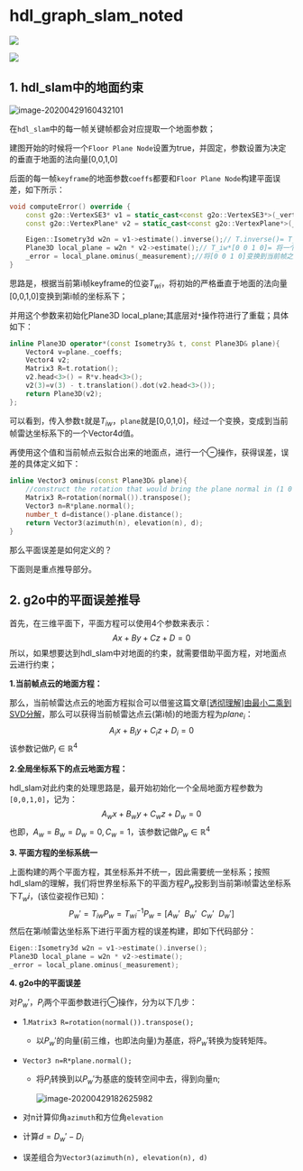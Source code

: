 # hdl_graph_slam_noted

![](http://39.107.30.202:8080/s/R4KdjCib8RmPdrw/preview)

![](http://39.107.30.202:8080/s/9pzPNkJa63GotyW/preview)

## 1. hdl_slam中的地面约束

![image-20200429160432101](/home/alex/SynologyDrive/self/markdown/A日常计划/代码阅读/hdl_slam.assets/image-20200429160432101.png)

在`hdl_slam`中的每一帧关键帧都会对应提取一个地面参数；

建图开始的时候将一个`Floor Plane Node`设置为true，并固定，参数设置为决定的垂直于地面的法向量[0,0,1,0]

后面的每一帧`keyframe`的地面参数`coeffs`都要和`Floor Plane Node`构建平面误差，如下所示：

```C++
void computeError() override {
    const g2o::VertexSE3* v1 = static_cast<const g2o::VertexSE3*>(_vertices[0]); //T:[R,t]
    const g2o::VertexPlane* v2 = static_cast<const g2o::VertexPlane*>(_vertices[1]); //[0,0,1,0]

    Eigen::Isometry3d w2n = v1->estimate().inverse();// T.inverse()= T_iw;i是当前帧，w是世界坐标系
    Plane3D local_plane = w2n * v2->estimate();// T_iw*[0 0 1 0]= 将一个绝对的垂直于Z的法向量，投影到当前帧；
    _error = local_plane.ominus(_measurement);//将[0 0 1 0]变换到当前帧之后，和当前帧的地面的法向量 做ominus 作为误差
}
```

思路是，根据当前第i帧keyframe的位姿$T_{wi}$，将初始的严格垂直于地面的法向量[0,0,1,0]变换到第i帧的坐标系下；

并用这个参数来初始化Plane3D local_plane;其底层对`*`操作符进行了重载；具体如下：

```C++
inline Plane3D operator*(const Isometry3& t, const Plane3D& plane){
    Vector4 v=plane._coeffs;
    Vector4 v2;
    Matrix3 R=t.rotation();
    v2.head<3>() = R*v.head<3>();
    v2(3)=v(3) - t.translation().dot(v2.head<3>());
    return Plane3D(v2);
};
```

可以看到，传入参数`t`就是$T_{iw}$，`plane`就是[0,0,1,0]，经过一个变换，变成到当前帧雷达坐标系下的一个Vector4d值。



再使用这个值和当前帧点云拟合出来的地面点，进行一个$\ominus$操作，获得误差，误差的具体定义如下：

```C++
inline Vector3 ominus(const Plane3D& plane){
    //construct the rotation that would bring the plane normal in (1 0 0)
    Matrix3 R=rotation(normal()).transpose();
    Vector3 n=R*plane.normal();
    number_t d=distance()-plane.distance();
    return Vector3(azimuth(n), elevation(n), d);
}
```

那么平面误差是如何定义的？

下面则是重点推导部分。



## 2. g2o中的平面误差推导

首先，在三维平面下，平面方程可以使用4个参数来表示：
$$
    Ax+By+Cz+D=0
$$
所以，如果想要达到hdl_slam中对地面的约束，就需要借助平面方程，对地面点云进行约束；

**1.当前帧点云的地面方程：**

那么，当前帧雷达点云的地面方程拟合可以借鉴这篇文章[[透彻理解]由最小二乘到SVD分解](https://blog.csdn.net/supengufo/article/details/104553094)，那么可以获得当前帧雷达点云(第i帧)的地面方程为$plane_i$：
$$
A_ix+B_iy+C_iz+D_i=0
$$
该参数记做$P_i\in \mathbb{R}^4$

**2.全局坐标系下的点云地面方程：**

hdl_slam对此约束的处理思路是，最开始初始化一个全局地面方程参数为`[0,0,1,0]`，记为：
$$
A_wx+B_wy+C_wz+D_w=0
$$
也即，$A_w=B_w=D_w=0,C_w=1$，该参数记做$P_w \in \mathbb{R}^4$



**3. 平面方程的坐标系统一**

上面构建的两个平面方程，其坐标系并不统一，因此需要统一坐标系；按照hdl_slam的理解，我们将世界坐标系下的平面方程$P_w$投影到当前第i帧雷达坐标系下$T_wi$，(该位姿视作已知)：
$$
P_w' = T_{iw}P_w=T_{wi}^{-1}P_w = [A_w' \ \ B_w' \ \ C_w' \ \ D_w']
$$
然后在第$i$帧雷达坐标系下进行平面方程的误差构建，即如下代码部分：

```C++
Eigen::Isometry3d w2n = v1->estimate().inverse();
Plane3D local_plane = w2n * v2->estimate();
_error = local_plane.ominus(_measurement);
```


**4. g2o中的平面误差**

对$P_w'，P_i$两个平面参数进行$\ominus$操作，分为以下几步：

- 1.`Matrix3 R=rotation(normal()).transpose();`

  - 以$P_w'$的向量(前三维，也即法向量)为基底，将$P_w'$转换为旋转矩阵。

- `Vector3 n=R*plane.normal();`

  - 将$P_i$转换到以$P_w'$为基底的旋转空间中去，得到向量n;

    ![image-20200429182625982](/home/alex/SynologyDrive/self/markdown/A日常计划/代码阅读/hdl_slam.assets/image-20200429182625982.png)

- 对n计算仰角`azimuth`和方位角`elevation`

- 计算$d=D_w'-D_i$

- 误差组合为`Vector3(azimuth(n), elevation(n), d)`

